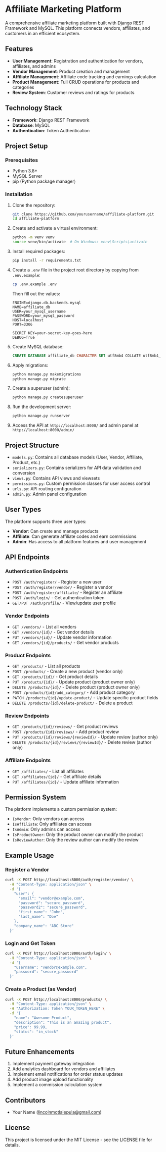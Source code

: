 # Affiliate Marketing Platform

A comprehensive affiliate marketing platform built with Django REST Framework and MySQL. This platform connects vendors, affiliates, and customers in an efficient ecosystem.

## Features

- **User Management**: Registration and authentication for vendors, affiliates, and admins
- **Vendor Management**: Product creation and management
- **Affiliate Management**: Affiliate code tracking and earnings calculation
- **Product Management**: Full CRUD operations for products and categories
- **Review System**: Customer reviews and ratings for products

## Technology Stack

- **Framework**: Django REST Framework
- **Database**: MySQL
- **Authentication**: Token Authentication

## Project Setup

### Prerequisites

- Python 3.8+
- MySQL Server
- pip (Python package manager)

### Installation

1. Clone the repository:
   ```bash
   git clone https://github.com/yourusername/affiliate-platform.git
   cd affiliate-platform
   ```

2. Create and activate a virtual environment:
   ```bash
   python -m venv venv
   source venv/bin/activate  # On Windows: venv\Scripts\activate
   ```

3. Install required packages:
   ```bash
   pip install -r requirements.txt
   ```

4. Create a `.env` file in the project root directory by copying from `.env.example`:
   ```bash
   cp .env.example .env
   ```
   
   Then fill out the values:
   ```
   ENGINE=django.db.backends.mysql
   NAME=affiliate_db
   USER=your_mysql_username
   PASSWORD=your_mysql_password
   HOST=localhost
   PORT=3306
   
   SECRET_KEY=your-secret-key-goes-here
   DEBUG=True
   ```

5. Create MySQL database:
   ```sql
   CREATE DATABASE affiliate_db CHARACTER SET utf8mb4 COLLATE utf8mb4_unicode_ci;
   ```

6. Apply migrations:
   ```bash
   python manage.py makemigrations
   python manage.py migrate
   ```

7. Create a superuser (admin):
   ```bash
   python manage.py createsuperuser
   ```

8. Run the development server:
   ```bash
   python manage.py runserver
   ```

9. Access the API at `http://localhost:8000/` and admin panel at `http://localhost:8000/admin/`

## Project Structure

- `models.py`: Contains all database models (User, Vendor, Affiliate, Product, etc.)
- `serializers.py`: Contains serializers for API data validation and conversion
- `views.py`: Contains API views and viewsets
- `permissions.py`: Custom permission classes for user access control
- `urls.py`: API routing configuration
- `admin.py`: Admin panel configuration

## User Types

The platform supports three user types:
- **Vendor**: Can create and manage products
- **Affiliate**: Can generate affiliate codes and earn commissions
- **Admin**: Has access to all platform features and user management

## API Endpoints

### Authentication Endpoints
- `POST /auth/register/` - Register a new user
- `POST /auth/register/vendor/` - Register a vendor
- `POST /auth/register/affiliate/` - Register an affiliate
- `POST /auth/login/` - Get authentication token
- `GET/PUT /auth/profile/` - View/update user profile

### Vendor Endpoints
- `GET /vendors/` - List all vendors
- `GET /vendors/{id}/` - Get vendor details
- `PUT /vendors/{id}/` - Update vendor information
- `GET /vendors/{id}/products/` - Get vendor products

### Product Endpoints
- `GET /products/` - List all products
- `POST /products/` - Create a new product (vendor only)
- `GET /products/{id}/` - Get product details
- `PUT /products/{id}/` - Update product (product owner only)
- `DELETE /products/{id}/` - Delete product (product owner only)
- `POST /products/{id}/add_category/` - Add product category
- `PATCH /products/{id}/update-product/` - Update specific product fields
- `DELETE /products/{id}/delete-product/` - Delete a product

### Review Endpoints
- `GET /products/{id}/reviews/` - Get product reviews
- `POST /products/{id}/reviews/` - Add product review
- `PUT /products/{id}/reviews/{reviewId}/` - Update review (author only)
- `DELETE /products/{id}/reviews/{reviewId}/` - Delete review (author only)

### Affiliate Endpoints
- `GET /affiliates/` - List all affiliates
- `GET /affiliates/{id}/` - Get affiliate details
- `PUT /affiliates/{id}/` - Update affiliate information

## Permission System

The platform implements a custom permission system:
- `IsVendor`: Only vendors can access
- `IsAffiliate`: Only affiliates can access
- `IsAdmin`: Only admins can access
- `IsProductOwner`: Only the product owner can modify the product
- `IsReviewAuthor`: Only the review author can modify the review

## Example Usage

### Register a Vendor
```bash
curl -X POST http://localhost:8000/auth/register/vendor/ \
  -H "Content-Type: application/json" \
  -d '{
    "user": {
      "email": "vendor@example.com",
      "password": "secure_password",
      "password2": "secure_password",
      "first_name": "John",
      "last_name": "Doe"
    },
    "company_name": "ABC Store"
  }'
```

### Login and Get Token
```bash
curl -X POST http://localhost:8000/auth/login/ \
  -H "Content-Type: application/json" \
  -d '{
    "username": "vendor@example.com",
    "password": "secure_password"
  }'
```

### Create a Product (as Vendor)
```bash
curl -X POST http://localhost:8000/products/ \
  -H "Content-Type: application/json" \
  -H "Authorization: Token YOUR_TOKEN_HERE" \
  -d '{
    "name": "Awesome Product",
    "description": "This is an amazing product",
    "price": 99.99,
    "status": "in_stock"
  }'
```

## Future Enhancements

1. Implement payment gateway integration
2. Add analytics dashboard for vendors and affiliates
3. Implement email notifications for order status updates
4. Add product image upload functionality
5. Implement a commission calculation system

## Contributors

- Your Name (lincolnmotlalepula@gmail.com)

## License

This project is licensed under the MIT License - see the LICENSE file for details.
